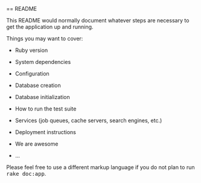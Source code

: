 == README

This README would normally document whatever steps are necessary to get the
application up and running.

Things you may want to cover:

* Ruby version

* System dependencies

* Configuration

* Database creation

* Database initialization

* How to run the test suite

* Services (job queues, cache servers, search engines, etc.)

* Deployment instructions

* We are awesome

* ...


Please feel free to use a different markup language if you do not plan to run
<tt>rake doc:app</tt>.
